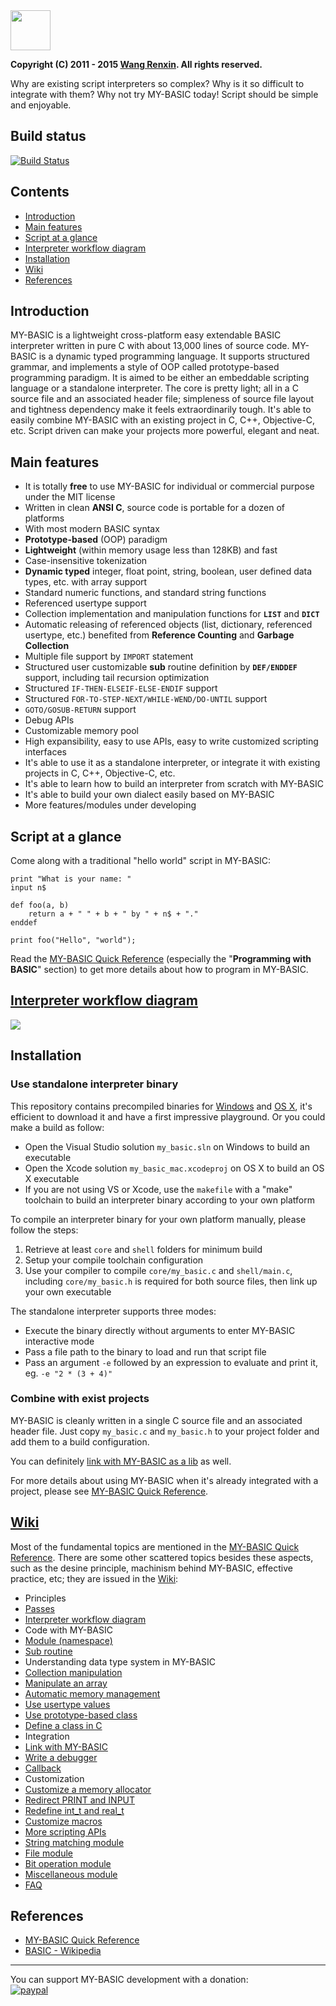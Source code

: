 <img src="resource/icon.ico" width="64">

**Copyright (C) 2011 - 2015 [Wang Renxin](https://cn.linkedin.com/pub/wang-renxin/43/494/20). All rights reserved.**

Why are existing script interpreters so complex? Why is it so difficult to integrate with them? Why not try MY-BASIC today! Script should be simple and enjoyable.

## Build status

[![Build Status](https://travis-ci.org/paladin-t/my_basic.svg?branch=master)](https://travis-ci.org/paladin-t/my_basic)

## Contents

* [Introduction](#introduction)
* [Main features](#main-features)
* [Script at a glance](#script-at-a-glance)
* [Interpreter workflow diagram](#interpreter-workflow-diagram)
* [Installation](#installation)
* [Wiki](#wiki)
* [References](#references)

## Introduction

MY-BASIC is a lightweight cross-platform easy extendable BASIC interpreter written in pure C with about 13,000 lines of source code. MY-BASIC is a dynamic typed programming language. It supports structured grammar, and implements a style of OOP called prototype-based programming paradigm. It is aimed to be either an embeddable scripting language or a standalone interpreter. The core is pretty light; all in a C source file and an associated header file; simpleness of source file layout and tightness dependency make it feels extraordinarily tough. It's able to easily combine MY-BASIC with an existing project in C, C++, Objective-C, etc. Script driven can make your projects more powerful, elegant and neat.

## Main features

* It is totally **free** to use MY-BASIC for individual or commercial purpose under the MIT license
* Written in clean **ANSI C**, source code is portable for a dozen of platforms
* With most modern BASIC syntax
* **Prototype-based** (OOP) paradigm
* **Lightweight** (within memory usage less than 128KB) and fast
* Case-insensitive tokenization
* **Dynamic typed** integer, float point, string, boolean, user defined data types, etc. with array support
* Standard numeric functions, and standard string functions
* Referenced usertype support
* Collection implementation and manipulation functions for **`LIST`** and **`DICT`**
* Automatic releasing of referenced objects (list, dictionary, referenced usertype, etc.) benefited from **Reference Counting** and **Garbage Collection**
* Multiple file support by `IMPORT` statement
* Structured user customizable **sub** routine definition by **`DEF/ENDDEF`** support, including tail recursion optimization
* Structured `IF-THEN-ELSEIF-ELSE-ENDIF` support
* Structured `FOR-TO-STEP-NEXT/WHILE-WEND/DO-UNTIL` support
* `GOTO/GOSUB-RETURN` support
* Debug APIs
* Customizable memory pool
* High expansibility, easy to use APIs, easy to write customized scripting interfaces
* It's able to use it as a standalone interpreter, or integrate it with existing projects in C, C++, Objective-C, etc.
* It's able to learn how to build an interpreter from scratch with MY-BASIC
* It's able to build your own dialect easily based on MY-BASIC
* More features/modules under developing

## Script at a glance

Come along with a traditional "hello world" script in MY-BASIC:

~~~~~~~~~~bas
print "What is your name: "
input n$

def foo(a, b)
	return a + " " + b + " by " + n$ + "."
enddef

print foo("Hello", "world");
~~~~~~~~~~

Read the [MY-BASIC Quick Reference](MY-BASIC%20Quick%20Reference.pdf) (especially the "**Programming with BASIC**" section) to get more details about how to program in MY-BASIC.

## [Interpreter workflow diagram](https://github.com/paladin-t/my_basic/wiki/Interpreter-workflow-diagram)

![](https://github.com/paladin-t/my_basic/blob/master/interpreter%20workflow%20diagram.png)

## Installation

### Use standalone interpreter binary

This repository contains precompiled binaries for [Windows](output/my_basic.exe) and [OS X](output/my_basic_mac), it's efficient to download it and have a first impressive playground. Or you could make a build as follow:

* Open the Visual Studio solution `my_basic.sln` on Windows to build an executable
* Open the Xcode solution `my_basic_mac.xcodeproj` on OS X to build an OS X executable
* If you are not using VS or Xcode, use the `makefile` with a "make" toolchain to build an interpreter binary according to your own platform

To compile an interpreter binary for your own platform manually, please follow the steps:

1. Retrieve at least `core` and `shell` folders for minimum build
2. Setup your compile toolchain configuration
3. Use your compiler to compile `core/my_basic.c` and `shell/main.c`, including `core/my_basic.h` is required for both source files, then link up your own executable

The standalone interpreter supports three modes:

* Execute the binary directly without arguments to enter MY-BASIC interactive mode
* Pass a file path to the binary to load and run that script file
* Pass an argument `-e` followed by an expression to evaluate and print it, eg. `-e "2 * (3 + 4)"`

### Combine with exist projects

MY-BASIC is cleanly written in a single C source file and an associated header file. Just copy `my_basic.c` and `my_basic.h` to your project folder and add them to a build configuration.

You can definitely [link with MY-BASIC as a lib](https://github.com/paladin-t/my_basic/wiki/Link-with-MY_BASIC) as well.

For more details about using MY-BASIC when it's already integrated with a project, please see [MY-BASIC Quick Reference](MY-BASIC%20Quick%20Reference.pdf).

## [Wiki](https://github.com/paladin-t/my_basic/wiki)

Most of the fundamental topics are mentioned in the [MY-BASIC Quick Reference](MY-BASIC%20Quick%20Reference.pdf). There are some other scattered topics besides these aspects, such as the desine principle, machinism behind MY-BASIC, effective practice, etc; they are issued in the [Wiki](https://github.com/paladin-t/my_basic/wiki):

* Principles
 * [Passes](https://github.com/paladin-t/my_basic/wiki/Passes)
 * [Interpreter workflow diagram](https://github.com/paladin-t/my_basic/wiki/Interpreter-workflow-diagram)
* Code with MY-BASIC
 * [Module (namespace)](https://github.com/paladin-t/my_basic/wiki/Module-(namespace))
 * [Sub routine](https://github.com/paladin-t/my_basic/wiki/Sub-routine)
* Understanding data type system in MY-BASIC
 * [Collection manipulation](https://github.com/paladin-t/my_basic/wiki/Collection-manipulation)
 * [Manipulate an array](https://github.com/paladin-t/my_basic/wiki/Manipulate-an-array)
 * [Automatic memory management](https://github.com/paladin-t/my_basic/wiki/Automatic-memory-management)
 * [Use usertype values](https://github.com/paladin-t/my_basic/wiki/Use-usertype-values)
 * [Use prototype-based class](https://github.com/paladin-t/my_basic/wiki/Use-prototype-based-class)
 * [Define a class in C](https://github.com/paladin-t/my_basic/wiki/Define-a-class-in-C)
* Integration
 * [Link with MY-BASIC](https://github.com/paladin-t/my_basic/wiki/Link-with-MY_BASIC)
 * [Write a debugger](https://github.com/paladin-t/my_basic/wiki/Write-a-debugger)
 * [Callback](https://github.com/paladin-t/my_basic/wiki/Callback)
* Customization
 * [Customize a memory allocator](https://github.com/paladin-t/my_basic/wiki/Customize-a-memory-allocator)
 * [Redirect PRINT and INPUT](https://github.com/paladin-t/my_basic/wiki/Redirect-PRINT-and-INPUT)
 * [Redefine int_t and real_t](https://github.com/paladin-t/my_basic/wiki/Redefine-int_t-and-real_t)
 * [Customize macros](https://github.com/paladin-t/my_basic/wiki/Customize-macros)
* [More scripting APIs](https://github.com/paladin-t/my_basic/wiki/More-scripting-APIs)
 * [String matching module](https://github.com/paladin-t/my_basic/wiki/String-matching-module)
 * [File module](https://github.com/paladin-t/my_basic/wiki/File-module)
 * [Bit operation module](https://github.com/paladin-t/my_basic/wiki/Bit-operation-module)
 * [Miscellaneous module](https://github.com/paladin-t/my_basic/wiki/Miscellaneous-module)
* [FAQ](https://github.com/paladin-t/my_basic/wiki/FAQ)

## References

* [MY-BASIC Quick Reference](MY-BASIC%20Quick%20Reference.pdf)
* [BASIC - Wikipedia](http://en.wikipedia.org/wiki/BASIC)

-----

You can support MY-BASIC development with a donation:
<br>
[![paypal](https://www.paypalobjects.com/en_US/i/btn/btn_donate_LG.gif)](https://www.paypal.com/cgi-bin/webscr?cmd=_donations&business=hellotony521%40gmail%2ecom&lc=US&item_name=my-basic&no_note=0&currency_code=USD&bn=PP%2dDonationsBF%3abtn_donate_LG%2egif%3aNonHostedGuest)
